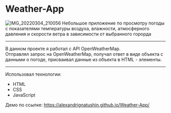 # Weather-App
![IMG_20220304_210056](https://user-images.githubusercontent.com/100611434/156817286-0a11db59-e176-4922-bfab-05435baf1308.png)
Небольшое приложение по просмотру погоды с показателями температуры воздуха, влажности, атмосферного давления и скорости ветра в зависимости от выбранного горорда
<hr>
В данном проекте я работал с API OpenWeatherMap.<br>
Отправлял запрос на OpenWeatherMap, получал ответ в виде объекта с данными о погоде, присваивал данные из объекта в HTML - элементы.
<hr>
Использовал технологии:
<ul>
<li>HTML</li>
<li>CSS</li>
<li>JavaScript</li>
</ul>

Демо по ссылке: https://alexandrignatushin.github.io/Weather-App/
